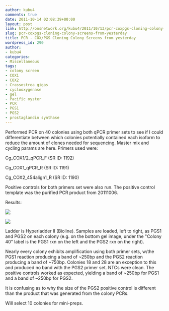 ```yaml
---
author: kubu4
comments: true
date: 2011-10-14 02:08:39+00:00
layout: post
link: http://onsnetwork.org/kubu4/2011/10/13/pcr-coxpgs-cloning-colony-screens-from-yesterday/
slug: pcr-coxpgs-cloning-colony-screens-from-yesterday
title: PCR - COX/PGS Cloning Colony Screens from yesterday
wordpress_id: 290
author:
- kubu4
categories:
- Miscellaneous
tags:
- colony screen
- COX1
- COX2
- Crassostrea gigas
- cyclooxygenase
- gel
- Pacific oyster
- PCR
- PGS1
- PGS2
- prostaglandin synthase
---
```


Performed PCR on 40 colonies using both qPCR primer sets to see if I could differentiate between which colonies potentially contained each isoform to reduce the amount of clones needed for sequencing. Master mix and cycling params are here. Primers used were:

Cg_COX1/2_qPCR_F (SR ID: 1192)

Cg_COX1_qPCR_R (SR ID: 1191)

Cg_COX2_454align1_R (SR ID: 1190)

Positive controls for both primers set were also run. The positive control template was the purified PCR product from 20111006.

Results:

![](http://eagle.fish.washington.edu/Arabidopsis/20111013-01.JPG)

![](http://eagle.fish.washington.edu/Arabidopsis/20111013-02.JPG)

Ladder is Hyperladder II (Bioline). Samples are loaded, left to right, as PGS1 and PGS2 on each colony (e.g. on the bottom gel image, under the "Colony 40" label is the PGS1 rxn on the left and the PGS2 rxn on the right).

Nearly every colony exhibits amplification using both primer sets, w/the PGS1 reaction producing a band of ~250bp and the PGS2 reaction producing a band of ~750bp. Colonies 18 and 28 are an exception to this and produced no band with the PGS2 primer set. NTCs were clean. The positive controls worked as expected, yielding a band of ~250bp for PGS1 and a band of ~250bp for PGS2.

It is confusing as to why the size of the PGS2 positive control is different than the product that was generated from the colony PCRs.

Will select 10 colonies for mini-preps.
